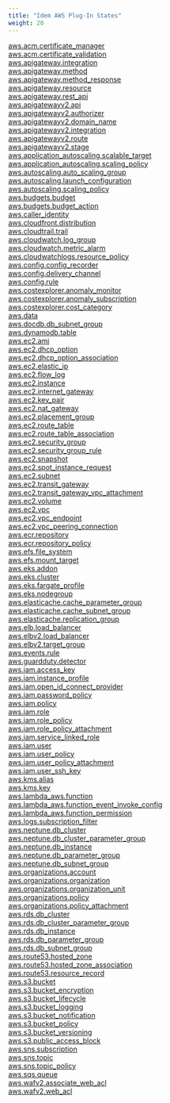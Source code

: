 ```yaml
---
title: "Idem AWS Plug-In States"
weight: 20
---
```


[aws.acm.certificate_manager](aws.acm.certificate_manager)<br />
[aws.acm.certificate_validation](aws.acm.certificate_validation)<br />
[aws.apigateway.integration](aws.apigateway.integration)<br />
[aws.apigateway.method](aws.apigateway.method)<br />
[aws.apigateway.method_response](aws.apigateway.method_response)<br />
[aws.apigateway.resource](aws.apigateway.resource)<br />
[aws.apigateway.rest_api](aws.apigateway.rest_api)<br />
[aws.apigatewayv2.api](aws.apigatewayv2.api)<br />
[aws.apigatewayv2.authorizer](aws.apigatewayv2.authorizer)<br />
[aws.apigatewayv2.domain_name](aws.apigatewayv2.domain_name)<br />
[aws.apigatewayv2.integration](aws.apigatewayv2.integration)<br />
[aws.apigatewayv2.route](aws.apigatewayv2.route)<br />
[aws.apigatewayv2.stage](aws.apigatewayv2.stage)<br />
[aws.application_autoscaling.scalable_target](aws.application_autoscaling.scalable_target)<br />
[aws.application_autoscaling.scaling_policy](aws.application_autoscaling.scaling_policy)<br />
[aws.autoscaling.auto_scaling_group](aws.autoscaling.auto_scaling_group)<br />
[aws.autoscaling.launch_configuration](aws.autoscaling.launch_configuration)<br />
[aws.autoscaling.scaling_policy](aws.autoscaling.scaling_policy)<br />
[aws.budgets.budget](aws.budgets.budget)<br />
[aws.budgets.budget_action](aws.budgets.budget_action)<br />
[aws.caller_identity](aws.caller_identity)<br />
[aws.cloudfront.distribution](aws.cloudfront.distribution)<br />
[aws.cloudtrail.trail](aws.cloudtrail.trail)<br />
[aws.cloudwatch.log_group](aws.cloudwatch.log_group)<br />
[aws.cloudwatch.metric_alarm](aws.cloudwatch.metric_alarm)<br />
[aws.cloudwatchlogs.resource_policy](aws.cloudwatchlogs.resource_policy)<br />
[aws.config.config_recorder](aws.config.config_recorder)<br />
[aws.config.delivery_channel](aws.config.delivery_channel)<br />
[aws.config.rule](aws.config.rule)<br />
[aws.costexplorer.anomaly_monitor](aws.costexplorer.anomaly_monitor)<br />
[aws.costexplorer.anomaly_subscription](aws.costexplorer.anomaly_subscription)<br />
[aws.costexplorer.cost_category](aws.costexplorer.cost_category)<br />
[aws.data](aws.data)<br />
[aws.docdb.db_subnet_group](aws.docdb.db_subnet_group)<br />
[aws.dynamodb.table](aws.dynamodb.table)<br />
[aws.ec2.ami](aws.ec2.ami)<br />
[aws.ec2.dhcp_option](aws.ec2.dhcp_option)<br />
[aws.ec2.dhcp_option_association](aws.ec2.dhcp_option_association)<br />
[aws.ec2.elastic_ip](aws.ec2.elastic_ip)<br />
[aws.ec2.flow_log](aws.ec2.flow_log)<br />
[aws.ec2.instance](aws.ec2.instance)<br />
[aws.ec2.internet_gateway](aws.ec2.internet_gateway)<br />
[aws.ec2.key_pair](aws.ec2.key_pair)<br />
[aws.ec2.nat_gateway](aws.ec2.nat_gateway)<br />
[aws.ec2.placement_group](aws.ec2.placement_group)<br />
[aws.ec2.route_table](aws.ec2.route_table)<br />
[aws.ec2.route_table_association](aws.ec2.route_table_association)<br />
[aws.ec2.security_group](aws.ec2.security_group)<br />
[aws.ec2.security_group_rule](aws.ec2.security_group_rule)<br />
[aws.ec2.snapshot](aws.ec2.snapshot)<br />
[aws.ec2.spot_instance_request](aws.ec2.spot_instance_request)<br />
[aws.ec2.subnet](aws.ec2.subnet)<br />
[aws.ec2.transit_gateway](aws.ec2.transit_gateway)<br />
[aws.ec2.transit_gateway_vpc_attachment](aws.ec2.transit_gateway_vpc_attachment)<br />
[aws.ec2.volume](aws.ec2.volume)<br />
[aws.ec2.vpc](aws.ec2.vpc)<br />
[aws.ec2.vpc_endpoint](aws.ec2.vpc_endpoint)<br />
[aws.ec2.vpc_peering_connection](aws.ec2.vpc_peering_connection)<br />
[aws.ecr.repository](aws.ecr.repository)<br />
[aws.ecr.repository_policy](aws.ecr.repository_policy)<br />
[aws.efs.file_system](aws.efs.file_system)<br />
[aws.efs.mount_target](aws.efs.mount_target)<br />
[aws.eks.addon](aws.eks.addon)<br />
[aws.eks.cluster](aws.eks.cluster)<br />
[aws.eks.fargate_profile](aws.eks.fargate_profile)<br />
[aws.eks.nodegroup](aws.eks.nodegroup)<br />
[aws.elasticache.cache_parameter_group](aws.elasticache.cache_parameter_group)<br />
[aws.elasticache.cache_subnet_group](aws.elasticache.cache_subnet_group)<br />
[aws.elasticache.replication_group](aws.elasticache.replication_group)<br />
[aws.elb.load_balancer](aws.elb.load_balancer)<br />
[aws.elbv2.load_balancer](aws.elbv2.load_balancer)<br />
[aws.elbv2.target_group](aws.elbv2.target_group)<br />
[aws.events.rule](aws.events.rule)<br />
[aws.guardduty.detector](aws.guardduty.detector)<br />
[aws.iam.access_key](aws.iam.access_key)<br />
[aws.iam.instance_profile](aws.iam.instance_profile)<br />
[aws.iam.open_id_connect_provider](aws.iam.open_id_connect_provider)<br />
[aws.iam.password_policy](aws.iam.password_policy)<br />
[aws.iam.policy](aws.iam.policy)<br />
[aws.iam.role](aws.iam.role)<br />
[aws.iam.role_policy](aws.iam.role_policy)<br />
[aws.iam.role_policy_attachment](aws.iam.role_policy_attachment)<br />
[aws.iam.service_linked_role](aws.iam.service_linked_role)<br />
[aws.iam.user](aws.iam.user)<br />
[aws.iam.user_policy](aws.iam.user_policy)<br />
[aws.iam.user_policy_attachment](aws.iam.user_policy_attachment)<br />
[aws.iam.user_ssh_key](aws.iam.user_ssh_key)<br />
[aws.kms.alias](aws.kms.alias)<br />
[aws.kms.key](aws.kms.key)<br />
[aws.lambda_aws.function](aws.lambda_aws.function)<br />
[aws.lambda_aws.function_event_invoke_config](aws.lambda_aws.function_event_invoke_config)<br />
[aws.lambda_aws.function_permission](aws.lambda_aws.function_permission)<br />
[aws.logs.subscription_filter](aws.logs.subscription_filter)<br />
[aws.neptune.db_cluster](aws.neptune.db_cluster)<br />
[aws.neptune.db_cluster_parameter_group](aws.neptune.db_cluster_parameter_group)<br />
[aws.neptune.db_instance](aws.neptune.db_instance)<br />
[aws.neptune.db_parameter_group](aws.neptune.db_parameter_group)<br />
[aws.neptune.db_subnet_group](aws.neptune.db_subnet_group)<br />
[aws.organizations.account](aws.organizations.account)<br />
[aws.organizations.organization](aws.organizations.organization)<br />
[aws.organizations.organization_unit](aws.organizations.organization_unit)<br />
[aws.organizations.policy](aws.organizations.policy)<br />
[aws.organizations.policy_attachment](aws.organizations.policy_attachment)<br />
[aws.rds.db_cluster](aws.rds.db_cluster)<br />
[aws.rds.db_cluster_parameter_group](aws.rds.db_cluster_parameter_group)<br />
[aws.rds.db_instance](aws.rds.db_instance)<br />
[aws.rds.db_parameter_group](aws.rds.db_parameter_group)<br />
[aws.rds.db_subnet_group](aws.rds.db_subnet_group)<br />
[aws.route53.hosted_zone](aws.route53.hosted_zone)<br />
[aws.route53.hosted_zone_association](aws.route53.hosted_zone_association)<br />
[aws.route53.resource_record](aws.route53.resource_record)<br />
[aws.s3.bucket](aws.s3.bucket)<br />
[aws.s3.bucket_encryption](aws.s3.bucket_encryption)<br />
[aws.s3.bucket_lifecycle](aws.s3.bucket_lifecycle)<br />
[aws.s3.bucket_logging](aws.s3.bucket_logging)<br />
[aws.s3.bucket_notification](aws.s3.bucket_notification)<br />
[aws.s3.bucket_policy](aws.s3.bucket_policy)<br />
[aws.s3.bucket_versioning](aws.s3.bucket_versioning)<br />
[aws.s3.public_access_block](aws.s3.public_access_block)<br />
[aws.sns.subscription](aws.sns.subscription)<br />
[aws.sns.topic](aws.sns.topic)<br />
[aws.sns.topic_policy](aws.sns.topic_policy)<br />
[aws.sqs.queue](aws.sqs.queue)<br />
[aws.wafv2.associate_web_acl](aws.wafv2.associate_web_acl)<br />
[aws.wafv2.web_acl](aws.wafv2.web_acl)<br />
